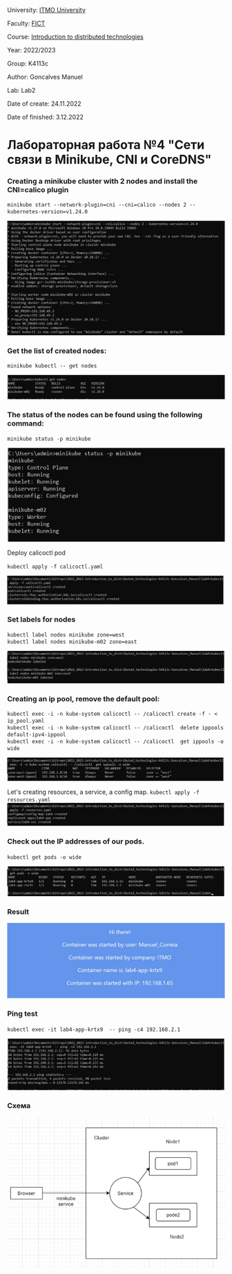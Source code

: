 University: [ITMO University](https://itmo.ru/ru/)

Faculty: [FICT](https://fict.itmo.ru)

Course: [Introduction to distributed technologies](https://github.com/itmo-ict-faculty/introduction-to-distributed-technologies)

Year: 2022/2023

Group: K4113c

Author: Goncalves Manuel

Lab: Lab2

Date of create: 24.11.2022

Date of finished: 3.12.2022

# Лабораторная работа №4 "Сети связи в Minikube, CNI и CoreDNS"

### Creating a minikube cluster with 2 nodes and install the CNI=calico plugin
```
minikube start --network-plugin=cni --cni=calico --nodes 2 --kubernetes-version=v1.24.0
```
![Image text](photo_2022-12-03_13-46-17.jpg)

### Get the list of created nodes:
```
minikube kubectl -- get nodes
```
![Image text](photo_2022-12-03_13-51-47.jpg)
### The status of the nodes can be found using the following command:

`minikube status -p minikube`

![Image text](photo_2022-12-03_13-56-23.jpg)

Deploy calicoctl pod

`kubectl apply -f calicoctl.yaml`

![Image text](photo_2022-12-03_14-01-51.jpg)

### Set labels for nodes
```
kubectl label nodes minikube zone=west
kubectl label nodes minikube-m02 zone=east
```
![Image text](photo_2022-12-03_14-10-29.jpg)

### Creating an ip pool, remove the default pool:
```
kubectl exec -i -n kube-system calicoctl -- /calicoctl create -f - < ip_pool.yaml
kubectl exec -i -n kube-system calicoctl -- /calicoctl  delete ippools default-ipv4-ippool
kubectl exec -i -n kube-system calicoctl -- /calicoctl  get ippools -o wide
```
![Image text](photo_2022-12-03_14-26-10.jpg)

Let's creating resources, a service, a config map.
`kubectl apply -f resources.yaml`
![Image text](photo_2022-12-03_14-28-12.jpg)

### Check out the IP addresses of our pods.
`kubectl get pods -o wide`

![Image text](photo_2022-12-03_14-32-21.jpg)

### Result 

![Image text](photo_2022-12-03_13-31-37.jpg)

### Ping test
`kubectl exec -it lab4-app-krtx9  -- ping -c4 192.168.2.1`

![Image text](photo_2022-12-03_14-57-01.jpg)

### Схема
![Image text](photo_2022-12-03_14-52-46.jpg)
